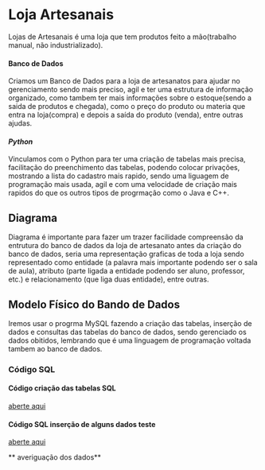 #  Loja Artesanais #
Lojas de Artesanais é uma loja que tem produtos feito a mão(trabalho manual, não industrializado).
#### **Banco de Dados** ####
Criamos um Banco de Dados para a loja de artesanatos para ajudar no gerenciamento sendo mais preciso, agil e ter uma estrutura de informação organizado, como tambem ter mais informações sobre o estoque(sendo a saida de produtos e chegada), como o preço do produto ou materia que entra na loja(compra) e depois a saída do produto (venda), entre outras ajudas.
#### *Python* ####
Vinculamos com o Python para ter uma criação de tabelas mais precisa, facilitação do preenchimento das tabelas, podendo colocar privações, mostrando a
lista do cadastro mais rapido, sendo uma liguagem de programação mais usada, agil e com uma velocidade de criação mais rapidos do que os outros tipos
de progrmação como o Java e C++.

## Diagrama ##
Diagrama é importante para fazer um trazer facilidade compreensão da entrutura do banco de dados da loja de artesanato antes da criação do banco de dados, seria uma representação graficas de toda a loja sendo representado como entidade (a palavra mais importante podendo ser o sala de aula), atributo (parte ligada a entidade podendo ser aluno, professor, etc.) e relacionamento (que liga duas entidade), entre outras.


## Modelo Físico do Bando de Dados ##
Iremos usar o progrma MySQL fazendo a criação das tabelas, inserção de dados e consultas das tabelas do banco de dados, sendo gerenciado os dados obitidos, lembrando que é uma linguagem de programação voltada tambem ao banco de dados.

### Código SQL
#### Código criação das tabelas SQL
[aberte aqui](https://github.com/guilhermeventepanis/lojas/blame/main/tabelas%20criando.sql)

#### Código SQL inserção de alguns dados teste
[aberte aqui](https://github.com/guilhermeventepanis/lojas/blame/main/inclus%C3%A3o%20de%20alguns%20nomes.sql)

** averiguação dos dados**



